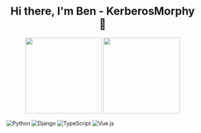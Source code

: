 <h1 align="center">Hi there, I'm Ben - KerberosMorphy 👋</h1>

<p align="center">
  <img height="200" src="https://github-readme-stats.vercel.app/api?username=KerberosMorphy&show=reviews,prs_merged,prs_merged_percentage&hide=commits&show_icons=true&theme=transparent" />
  <img height="200" src="https://github-readme-stats.vercel.app/api/top-langs/?username=KerberosMorphy&theme=transparent&show_icons=true" />
</p>

![Python](https://img.shields.io/badge/-Python-3776AB?logo=python&style=flat&logoColor=E6E8EA)
![Django](https://img.shields.io/badge/-Django-0C4B33?style=flat&logo=django&logoColor=F1FFF7)
![TypeScript](https://img.shields.io/badge/-TypeScript-3178c6?style=flat&logo=typescript&logoColor=FFFFFF)
![Vue.js](https://img.shields.io/badge/-Vue.js-4FC08D?style=flat&logo=vue.js&logoColor=ECECEC)

</div>
<!--
## I'm currently working at Dimonoff, as a software developper.
- :brain: I have a ___ from [Laval University](https://www.ulaval.ca/) (Quebec)
- 🔭 I’m currently working on 
- 💬 Ask me about : 
- 📫 How to reach me: 
- :fox_face: 
- ⚡ Fun fact:  -->
